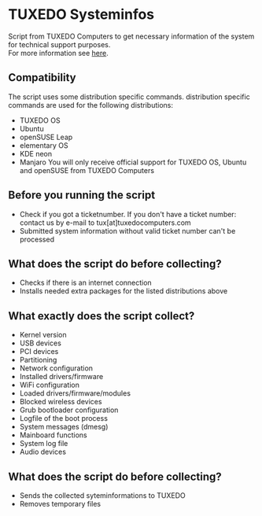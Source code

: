 # TUXEDO Systeminfos

Script from TUXEDO Computers to get necessary information of the system for technical support purposes. \
For more information see [here](https://www.tuxedocomputers.com/en/Notebooks-PCs-systeminfossh.tuxedo).

## Compatibility
The script uses some distribution specific commands. distribution specific commands are used for the following distributions:
- TUXEDO OS
- Ubuntu
- openSUSE Leap
- elementary OS
- KDE neon
- Manjaro
You will only receive official support for TUXEDO OS, Ubuntu and openSUSE from TUXEDO Computers

## Before you running the script
- Check if you got a ticketnumber. If you don't have a ticket number: contact us by e-mail to tux[at]tuxedocomputers.com
- Submitted system information without valid ticket number can't be processed

## What does the script do before collecting?
- Checks if there is an internet connection
- Installs needed extra packages for the listed distributions above

## What exactly does the script collect?

* Kernel version
* USB devices
* PCI devices
* Partitioning
* Network configuration
* Installed drivers/firmware
* WiFi configuration
* Loaded drivers/firmware/modules
* Blocked wireless devices
* Grub bootloader configuration
* Logfile of the boot process
* System messages (dmesg)
* Mainboard functions
* System log file
* Audio devices

## What does the script do before collecting?
- Sends the collected syteminformations to TUXEDO
- Removes temporary files
